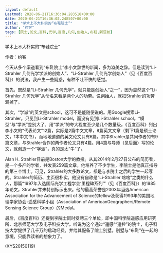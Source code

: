 ```yaml
---
layout: default
Lastmod: 2020-06-21T16:36:04.283518+00:00
date: 2020-06-21T16:36:02.248507+00:00
title: "学术上不大朴实的“布鞋院士”"
author: "约客"
tags: [院士,论文,百科,光学,百度,几何,创始人,布鞋,新语丝]
---
```


学术上不大朴实的“布鞋院士”

作者：约客

今天从多个渠道看到“布鞋院士”李小文辞世的新闻，多为溢美之辞。但是读到“Li-Strahler 几何光学学派的创始人”、“Li-Strahler 几何光学创始人”（见《百度百科》）的说法，我产生一些疑惑，有种不吐不快的感觉。

首先，既然是“Li-Strahler 几何光学”，就只能是创始人“之一”，因为显然这个“Li-Strahler 几何光学”从命名来看是两个人的功劳。说创始人，就把Strahler的功劳漏掉了。

其次，“学派”的英文是school，这可不是能随便说的。用Google搜索Li-Strahler，只见到Li-Strahler model，而没有见到Li-Strahler school。“模型”与“学派”差别大了，用“学派”的夸大程度至少是几个数量级。《百度百科》列出李小文的“代表论文”12篇，实际是2篇中文文章，8篇英文文章（剩下1篇是硕士论文，1本中文书），而地地道道的英文论文只有6篇。其中Strahler是共同作者的有9篇文章，与Strahler合作的两作者论文只有4篇。用4篇与导师（见后面）写的论文，就创造一个“学派”，真的是太“牛”了。

Alan H. Strahler目前是Boston大学的教授。从其2014年2月27日公布的简历看，是一个多产的学者，共发表259篇文章。他培养了不少学生，李院士是他真正指导的第三个博士。可见，Strahler的大多数论文，都是与李院士之后的学生一起写的。Strahler的简历、主页很朴实，他没有自称是“Li-Strahler 啥啥”之类的什么人，那篇“1997年入选国际光学工程学会‘里程碑系列’”（见《百度百科》）的1985年论文，Strahler并未特别标示出来。他的最高荣誉是2003年当选American Association for the Advancement of Science的fellow及获得1993年的美国地理学家协会-遥感科学小组（Association of AmericanGeographers/Remote Sensing Science Group）的Medal。

最后，《百度百科》还提到李院士同时受聘三个单位，即中国科学院遥感应用研究所、北京师范大学及电子科技大学。听说为这个通过“遥感”“遥控”的院士，电子科技大学提供了几千万的启动经费，并给其配备了院士别墅。别墅与“布鞋”在一起的意境，只能靠读者的想象力了。

(XYS20150119)


